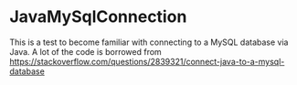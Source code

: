 # JavaMySqlConnection
This is a test to become familiar with connecting to a MySQL database via Java.
A lot of the code is borrowed from https://stackoverflow.com/questions/2839321/connect-java-to-a-mysql-database
